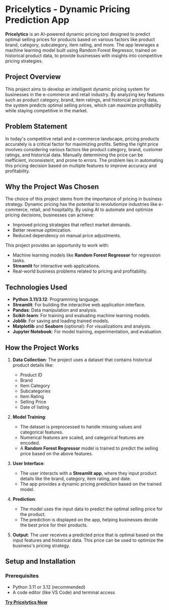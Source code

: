  # **Pricelytics** - Dynamic Pricing Prediction App

**Pricelytics** is an AI-powered dynamic pricing tool designed to predict optimal selling prices for products based on various factors like product brand, category, subcategory, item rating, and more. The app leverages a machine learning model built using Random Forest Regressor, trained on historical product data, to provide businesses with insights into competitive pricing strategies.

## **Project Overview**

This project aims to develop an intelligent dynamic pricing system for businesses in the e-commerce and retail industry. By analyzing key features such as product category, brand, item ratings, and historical pricing data, the system predicts optimal selling prices, which can maximize profitability while staying competitive in the market.

## **Problem Statement**

In today's competitive retail and e-commerce landscape, pricing products accurately is a critical factor for maximizing profits. Setting the right price involves considering various factors like product category, brand, customer ratings, and historical data. Manually determining the price can be inefficient, inconsistent, and prone to errors. The problem lies in automating this pricing decision based on multiple features to improve accuracy and profitability.

## **Why the Project Was Chosen**

The choice of this project stems from the importance of pricing in business strategy. Dynamic pricing has the potential to revolutionize industries like e-commerce, retail, and hospitality. By using AI to automate and optimize pricing decisions, businesses can achieve:
- Improved pricing strategies that reflect market demands.
- Better revenue optimization.
- Reduced dependency on manual price adjustments.
  
This project provides an opportunity to work with:
- Machine learning models like **Random Forest Regressor** for regression tasks.
- **Streamlit** for interactive web applications.
- Real-world business problems related to pricing and profitability.

## **Technologies Used**

- **Python 3.11/3.12**: Programming language.
- **Streamlit**: For building the interactive web application interface.
- **Pandas**: Data manipulation and analysis.
- **Scikit-learn**: For training and evaluating machine learning models.
- **Joblib**: For saving and loading trained models.
- **Matplotlib** and **Seaborn** (optional): For visualizations and analysis.
- **Jupyter Notebook**: For model training, experimentation, and evaluation.
  
## **How the Project Works**

1. **Data Collection**:
   The project uses a dataset that contains historical product details like:
   - Product ID
   - Brand
   - Item Category
   - Subcategories
   - Item Rating
   - Selling Price
   - Date of listing
  
2. **Model Training**:
   - The dataset is preprocessed to handle missing values and categorical features.
   - Numerical features are scaled, and categorical features are encoded.
   - A **Random Forest Regressor** model is trained to predict the selling price based on the above features.

3. **User Interface**:
   - The user interacts with a **Streamlit app**, where they input product details like the brand, category, item rating, and date.
   - The app provides a dynamic pricing prediction based on the trained model.

4. **Prediction**:
   - The model uses the input data to predict the optimal selling price for the product.
   - The prediction is displayed on the app, helping businesses decide the best price for their products.

5. **Output**:
   The user receives a predicted price that is optimal based on the input features and historical data. This price can be used to optimize the business's pricing strategy.

## **Setup and Installation**

### Prerequisites
- Python 3.11 or 3.12 (recommended)
- A code editor (like VS Code) and terminal access

[**Try Pricelytics Now**](https://pricelytics.streamlit.app/)

